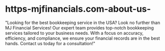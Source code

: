 # https-mjfinancials.com-about-us-
"Looking for the best bookkeeping service in the USA? Look no further than MJ Financial Services! Our expert team provides top-notch bookkeeping services tailored to your business needs. With a focus on accuracy, efficiency, and compliance, we ensure your financial records are in the best hands. Contact us today for a consultation!" 
